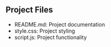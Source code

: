 
## Project Files
- README.md: Project documentation
- style.css: Project styling
- script.js: Project functionality

